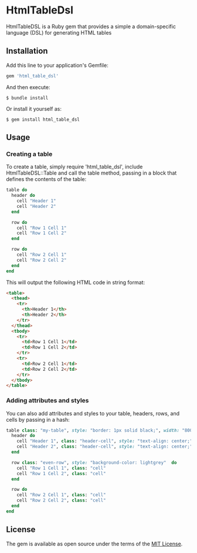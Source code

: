 # HtmlTableDsl

HtmlTableDSL is a Ruby gem that provides a simple a domain-specific language (DSL) for generating HTML tables

## Installation

Add this line to your application's Gemfile:

```ruby
gem 'html_table_dsl'
```

And then execute:

    $ bundle install

Or install it yourself as:

    $ gem install html_table_dsl

## Usage

### Creating a table

To create a table, simply require 'html_table_dsl', include HtmlTableDSL::Table and call the table method, passing in a block that defines the contents of the table:

```ruby
table do
  header do
    cell "Header 1"
    cell "Header 2"
  end

  row do
    cell "Row 1 Cell 1"
    cell "Row 1 Cell 2"
  end

  row do
    cell "Row 2 Cell 1"
    cell "Row 2 Cell 2"
  end
end
```

This will output the following HTML code in string format:

```html
<table>
  <thead>
    <tr>
      <th>Header 1</th>
      <th>Header 2</th>
    </tr>
  </thead>
  <tbody>
    <tr>
      <td>Row 1 Cell 1</td>
      <td>Row 1 Cell 2</td>
    </tr>
    <tr>
      <td>Row 2 Cell 1</td>
      <td>Row 2 Cell 2</td>
    </tr>
  </tbody>
</table>
```

### Adding attributes and styles

You can also add attributes and styles to your table, headers, rows, and cells by passing in a hash:

```ruby
table class: "my-table", style: "border: 1px solid black;", width: "800px" do
  header do
    cell "Header 1", class: "header-cell", style: "text-align: center;"
    cell "Header 2", class: "header-cell", style: "text-align: center;"
  end

  row class: "even-row", style: "background-color: lightgrey"  do
    cell "Row 1 Cell 1", class: "cell"
    cell "Row 1 Cell 2", class: "cell"
  end

  row do
    cell "Row 2 Cell 1", class: "cell"
    cell "Row 2 Cell 2", class: "cell"
  end
end
```

## License

The gem is available as open source under the terms of the [MIT License](https://opensource.org/licenses/MIT).
